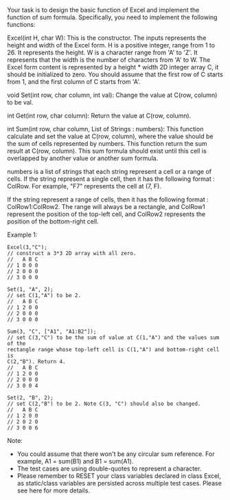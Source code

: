 Your task is to design the basic function of Excel and implement the function of sum formula. Specifically, you need to implement the following functions:

Excel(int H, char W): This is the constructor. The inputs represents the height and width of the Excel form. H is a positive integer, range from 1 to 26. It represents the height. W is a character range from 'A' to 'Z'. It represents that the width is the number of characters from 'A' to W. The Excel form content is represented by a height * width 2D integer array C, it should be initialized to zero. You should assume that the first row of C starts from 1, and the first column of C starts from 'A'.

void Set(int row, char column, int val): Change the value at C(row, column) to be val.

int Get(int row, char column): Return the value at C(row, column).

int Sum(int row, char column, List of Strings : numbers): This function calculate and set the value at C(row, column), where the value should be the sum of cells represented by numbers. This function return the sum result at C(row, column). This sum formula should exist until this cell is overlapped by another value or another sum formula.

numbers is a list of strings that each string represent a cell or a range of cells. If the string represent a single cell, then it has the following format : ColRow. For example, "F7" represents the cell at (7, F).

If the string represent a range of cells, then it has the following format : ColRow1:ColRow2. The range will always be a rectangle, and ColRow1 represent the position of the top-left cell, and ColRow2 represents the position of the bottom-right cell.

Example 1:

~~~
Excel(3,"C");
// construct a 3*3 2D array with all zero.
//   A B C
// 1 0 0 0
// 2 0 0 0
// 3 0 0 0

Set(1, "A", 2);
// set C(1,"A") to be 2.
//   A B C
// 1 2 0 0
// 2 0 0 0
// 3 0 0 0

Sum(3, "C", ["A1", "A1:B2"]);
// set C(3,"C") to be the sum of value at C(1,"A") and the values sum of the
rectangle range whose top-left cell is C(1,"A") and bottom-right cell is
C(2,"B"). Return 4.
//   A B C
// 1 2 0 0
// 2 0 0 0
// 3 0 0 4

Set(2, "B", 2);
// set C(2,"B") to be 2. Note C(3, "C") should also be changed.
//   A B C
// 1 2 0 0
// 2 0 2 0
// 3 0 0 6
~~~

Note:

* You could assume that there won't be any circular sum reference. For example, A1 = sum(B1) and B1 = sum(A1).
* The test cases are using double-quotes to represent a character.
* Please remember to RESET your class variables declared in class Excel, as static/class variables are persisted across multiple test cases. Please see here for more details.
